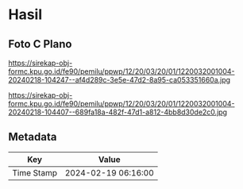 # Hasil

## Foto C Plano

https://sirekap-obj-formc.kpu.go.id/fe90/pemilu/ppwp/12/20/03/20/01/1220032001004-20240218-104247--af4d289c-3e5e-47d2-8a95-ca053351660a.jpg

https://sirekap-obj-formc.kpu.go.id/fe90/pemilu/ppwp/12/20/03/20/01/1220032001004-20240218-104407--689fa18a-482f-47d1-a812-4bb8d30de2c0.jpg


## Metadata

| Key        | Value               |
| ---------- | ------------------- |
| Time Stamp | 2024-02-19 06:16:00 |



